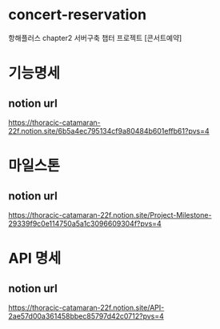 # concert-reservation
항해플러스 chapter2 서버구축 챕터 프로젝트 [콘서트예약]

# 기능명세
## notion url
https://thoracic-catamaran-22f.notion.site/6b5a4ec795134cf9a80484b601effb61?pvs=4

# 마일스톤
## notion url
https://thoracic-catamaran-22f.notion.site/Project-Milestone-29339f9c0e114750a5a1c3096609304f?pvs=4

# API 명세
## notion url
https://thoracic-catamaran-22f.notion.site/API-2ae57d00a361458bbec85797d42c0712?pvs=4


